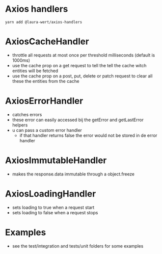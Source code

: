 # Axios handlers
```
yarn add @laura-wert/axios-handlers
```
# AxiosCacheHandler
- throttle all requests at most once per threshold milliseconds (default is 1000ms)
- use the cache prop on a get request to tell the tell the cache witch entities will be fetched 
- use the cache prop on a post, put, delete or patch request to clear all these the entities from the cache
# AxiosErrorHandler
- catches errors
- these error can easily accessed bij the getError and getLastError helpers
- u can pass a custom error handler
    - if that handler returns false the error would not be stored in de error handler
# AxiosImmutableHandler
- makes the response.data immutable through a object.freeze
# AxiosLoadingHandler
- sets loading to true when a request start
- sets loading to false when a request stops

# Examples
- see the test/integration and tests/unit folders for some examples  
